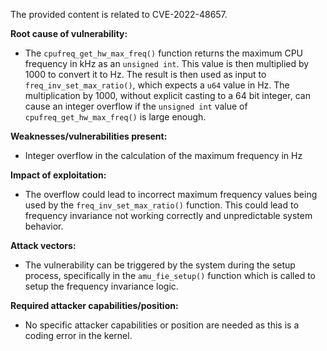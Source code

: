 The provided content is related to CVE-2022-48657.

**Root cause of vulnerability:**
- The `cpufreq_get_hw_max_freq()` function returns the maximum CPU frequency in kHz as an `unsigned int`. This value is then multiplied by 1000 to convert it to Hz. The result is then used as input to `freq_inv_set_max_ratio()`, which expects a `u64` value in Hz. The multiplication by 1000, without explicit casting to a 64 bit integer, can cause an integer overflow if the `unsigned int` value of `cpufreq_get_hw_max_freq()` is large enough.

**Weaknesses/vulnerabilities present:**
- Integer overflow in the calculation of the maximum frequency in Hz

**Impact of exploitation:**
- The overflow could lead to incorrect maximum frequency values being used by the `freq_inv_set_max_ratio()` function. This could lead to frequency invariance not working correctly and unpredictable system behavior.

**Attack vectors:**
- The vulnerability can be triggered by the system during the setup process, specifically in the `amu_fie_setup()` function which is called to setup the frequency invariance logic.

**Required attacker capabilities/position:**
- No specific attacker capabilities or position are needed as this is a coding error in the kernel.